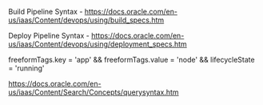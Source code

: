 Build Pipeline Syntax - https://docs.oracle.com/en-us/iaas/Content/devops/using/build_specs.htm


Deploy Pipeline Syntax - https://docs.oracle.com/en-us/iaas/Content/devops/using/deployment_specs.htm


<!-- Deploy Environment Query -  -->

freeformTags.key = 'app' && freeformTags.value = 'node' && lifecycleState = 'running'

https://docs.oracle.com/en-us/iaas/Content/Search/Concepts/querysyntax.htm

